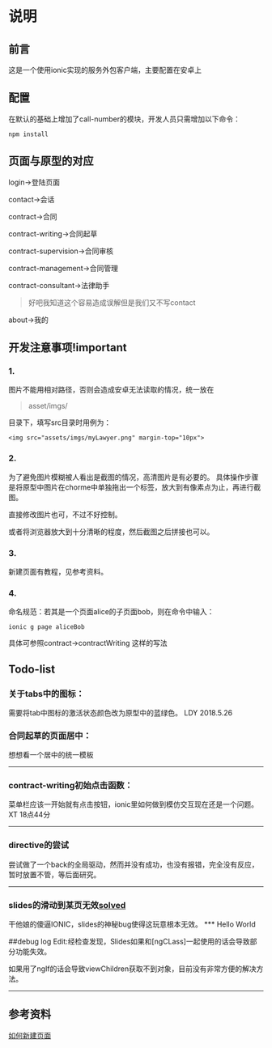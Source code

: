 # 说明
## 前言
这是一个使用ionic实现的服务外包客户端，主要配置在安卓上
## 配置
在默认的基础上增加了call-number的模块，开发人员只需增加以下命令：
```$xslt
npm install
```


## 页面与原型的对应
login->登陆页面

contact->会话

contract->合同

contract-writing->合同起草

contract-supervision->合同审核

contract-management->合同管理

contract-consultant->法律助手
> 好吧我知道这个容易造成误解但是我们又不写contact

about->我的
## 开发注意事项!important
### 1. 
图片不能用相对路径，否则会造成安卓无法读取的情况，统一放在
> asset/imgs/

目录下，填写src目录时用例为：
```
<img src="assets/imgs/myLawyer.png" margin-top="10px">
```
### 2.
为了避免图片模糊被人看出是截图的情况，高清图片是有必要的。
具体操作步骤是将原型中图片在chorme中单独拖出一个标签，放大到有像素点为止，再进行截图。

直接修改图片也可，不过不好控制。

或者将浏览器放大到十分清晰的程度，然后截图之后拼接也可以。
### 3.
新建页面有教程，见参考资料。

### 4.
命名规范：若其是一个页面alice的子页面bob，则在命令中输入：
```
ionic g page aliceBob
```
具体可参照contract->contractWriting 这样的写法

## Todo-list
### 关于tabs中的图标：
需要将tab中图标的激活状态颜色改为原型中的蓝绿色。
LDY 2018.5.26

### 合同起草的页面居中：
想想看一个居中的统一模板

***
### contract-writing初始点击函数：
菜单栏应该一开始就有点击按钮，ionic里如何做到模仿交互现在还是一个问题。
XT 18点44分
***
### directive的尝试
尝试做了一个back的全局驱动，然而并没有成功，也没有报错，完全没有反应，暂时放置不管，等后面研究。
***
### slides的滑动到某页无效[solved](#)
干他娘的傻逼IONIC，slides的神秘bug使得这玩意根本无效。
*** <span id="jump">Hello World</span>

##debug log
Edit:经检查发现，Slides如果和[ngCLass]一起使用的话会导致部分功能失效。

如果用了ngIf的话会导致viewChildren获取不到对象，目前没有非常方便的解决方法。
***
## 参考资料
[如何新建页面](https://www.jianshu.com/p/0f024a62ba14)




